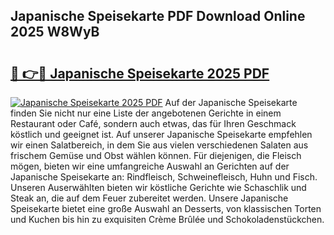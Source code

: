 ## Japanische Speisekarte PDF Download Online 2025 W8WyB

# <h2><a href="http://gcd0pud.nevu.top/?p=Japanische+Speisekarte">🔗 👉🔴 Japanische Speisekarte 2025 PDF</a></h2>

[![Japanische Speisekarte 2025 PDF](https://i.imgur.com/dBaPXMq.png)](http://gcd0pud.nevu.top/?p=Japanische+Speisekarte)
Auf der Japanische Speisekarte finden Sie nicht nur eine Liste der angebotenen Gerichte in einem Restaurant oder Café, sondern auch etwas, das für Ihren Geschmack köstlich und geeignet ist. Auf unserer Japanische Speisekarte empfehlen wir einen Salatbereich, in dem Sie aus vielen verschiedenen Salaten aus frischem Gemüse und Obst wählen können. Für diejenigen, die Fleisch mögen, bieten wir eine umfangreiche Auswahl an Gerichten auf der Japanische Speisekarte an: Rindfleisch, Schweinefleisch, Huhn und Fisch. Unseren Auserwählten bieten wir köstliche Gerichte wie Schaschlik und Steak an, die auf dem Feuer zubereitet werden. Unsere Japanische Speisekarte bietet eine große Auswahl an Desserts, von klassischen Torten und Kuchen bis hin zu exquisiten Crème Brûlée und Schokoladenstückchen.
